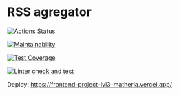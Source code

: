 # RSS agregator

[![Actions Status](https://github.com/Matheria/frontend-project-lvl3/workflows/hexlet-check/badge.svg)](https://github.com/Matheria/frontend-project-lvl3/actions)

[![Maintainability](https://api.codeclimate.com/v1/badges/d14e86fea2290080afc0/maintainability)](https://codeclimate.com/github/Matheria/frontend-project-lvl3/maintainability)

[![Test Coverage](https://api.codeclimate.com/v1/badges/d14e86fea2290080afc0/test_coverage)](https://codeclimate.com/github/Matheria/frontend-project-lvl3/test_coverage)

[![Linter check and test](https://github.com/Matheria/frontend-project-lvl3/actions/workflows/main.yml/badge.svg)](https://github.com/Matheria/frontend-project-lvl3/actions/workflows/main.yml)

Deploy: <https://frontend-project-lvl3-matheria.vercel.app/>
